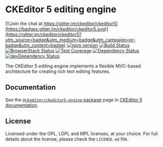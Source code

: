 CKEditor 5 editing engine
========================================

[![Join the chat at https://gitter.im/ckeditor/ckeditor5](https://badges.gitter.im/ckeditor/ckeditor5.svg)](https://gitter.im/ckeditor/ckeditor5?utm_source=badge&utm_medium=badge&utm_campaign=pr-badge&utm_content=badge)
[![npm version](https://badge.fury.io/js/%40ckeditor%2Fckeditor5-engine.svg)](https://www.npmjs.com/package/@ckeditor/ckeditor5-engine)
[![Build Status](https://travis-ci.org/ckeditor/ckeditor5-engine.svg?branch=master)](https://travis-ci.org/ckeditor/ckeditor5-engine)
[![BrowserStack Status](https://www.browserstack.com/automate/badge.svg?badge_key=d3hvenZqQVZERFQ5d09FWXdyT0ozVXhLaVltRFRjTTUyZGpvQWNmWVhUUT0tLUZqNlJ1YWRUd0RvdEVOaEptM1B2Q0E9PQ==--c9d3dee40b9b4471ff3fb516d9ecf8d09292c7e0)](https://www.browserstack.com/automate/public-build/d3hvenZqQVZERFQ5d09FWXdyT0ozVXhLaVltRFRjTTUyZGpvQWNmWVhUUT0tLUZqNlJ1YWRUd0RvdEVOaEptM1B2Q0E9PQ==--c9d3dee40b9b4471ff3fb516d9ecf8d09292c7e0)
[![Test Coverage](https://codeclimate.com/github/ckeditor/ckeditor5-engine/badges/coverage.svg)](https://codeclimate.com/github/ckeditor/ckeditor5-engine/coverage)
[![Dependency Status](https://david-dm.org/ckeditor/ckeditor5-engine/status.svg)](https://david-dm.org/ckeditor/ckeditor5-engine)
[![devDependency Status](https://david-dm.org/ckeditor/ckeditor5-engine/dev-status.svg)](https://david-dm.org/ckeditor/ckeditor5-engine?type=dev)

The CKEditor 5 editing engine implements a flexible MVC-based architecture for creating rich text editing features.

## Documentation

See the [`@ckeditor/ckeditor5-engine` package](https://ckeditor5.github.io/docs/nightly/ckeditor5/latest/api/engine.html) page in [CKEditor 5 documentation](https://ckeditor5.github.io/docs/nightly/ckeditor5/latest/).

## License

Licensed under the GPL, LGPL and MPL licenses, at your choice. For full details about the license, please check the `LICENSE.md` file.
